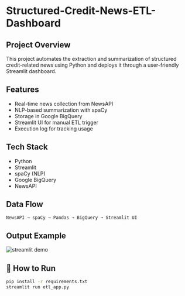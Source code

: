 # Structured-Credit-News-ETL-Dashboard

## Project Overview
This project automates the extraction and summarization of structured credit-related news using Python and deploys it through a user-friendly Streamlit dashboard.

## Features
- Real-time news collection from NewsAPI
- NLP-based summarization with spaCy
- Storage in Google BigQuery
- Streamlit UI for manual ETL trigger
- Execution log for tracking usage

## Tech Stack
- Python
- Streamlit
- spaCy (NLP)
- Google BigQuery
- NewsAPI

## Data Flow
`NewsAPI → spaCy → Pandas → BigQuery → Streamlit UI`

## Output Example
![streamlit demo](./streamlit.png)

## 🧾 How to Run

```bash
pip install -r requirements.txt
streamlit run etl_app.py
